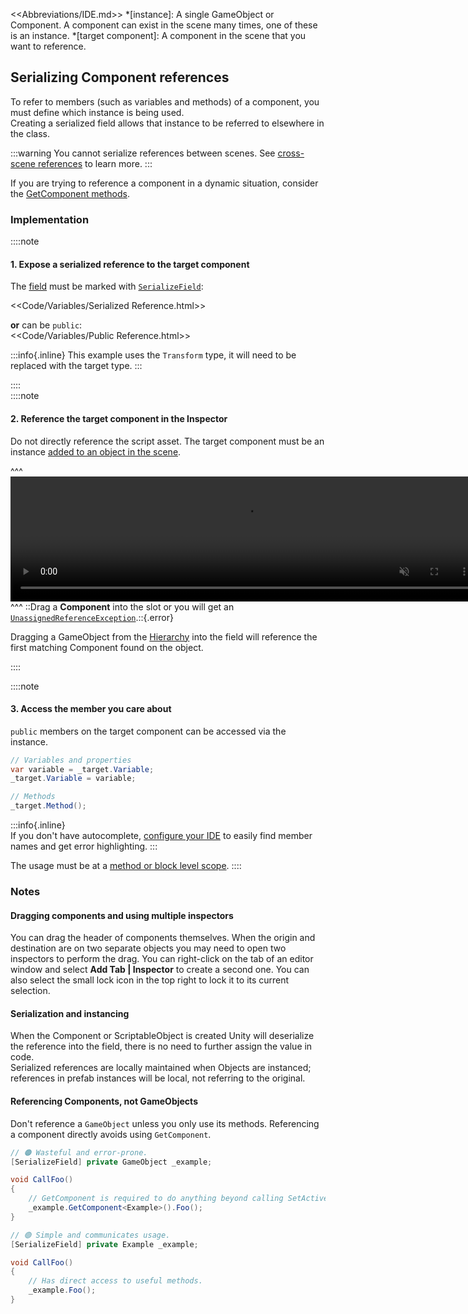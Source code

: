 <<Abbreviations/IDE.md>>
*[instance]: A single GameObject or Component. A component can exist in the scene many times, one of these is an instance.
*[target component]: A component in the scene that you want to reference.
## Serializing Component references

To refer to members (such as variables and methods) of a component, you must define which instance is being used.  
Creating a serialized field allows that instance to be referred to elsewhere in the class.

:::warning
You cannot serialize references between scenes. See [cross-scene references](Cross-Scene%20References.md) to learn more.
:::

If you are trying to reference a component in a dynamic situation, consider the [GetComponent methods](GetComponent%20Methods.md).

### Implementation
::::note  
#### 1. Expose a serialized reference to the target component  
The [field](https://learn.microsoft.com/en-us/dotnet/csharp/programming-guide/classes-and-structs/fields) must be marked with [`SerializeField`](https://docs.unity3d.com/ScriptReference/SerializeField.html):

<<Code/Variables/Serialized Reference.html>>

**or** can be `public`:  
<<Code/Variables/Public Reference.html>>

:::info{.inline}
This example uses the `Transform` type, it will need to be replaced with the target type.
:::

::::  
::::note  
#### 2. Reference the target component in the Inspector  
Do not directly reference the script asset. The target component must be an instance [added to an object in the scene](https://docs.unity3d.com/Manual/UsingComponents.html).  

^^^
<video width="750" height="200" autoplay loop muted><source type="video/webm" src="https://unity.huh.how/Video/inspector-references.webm"></video>  
^^^ ::Drag a **Component** into the slot or you will get an [`UnassignedReferenceException`](../Common%20Errors/Runtime%20Exceptions/UnassignedReferenceException.md).::{.error}

Dragging a GameObject from the [Hierarchy](https://docs.unity3d.com/Manual/Hierarchy.html) into the field will reference the first matching Component found on the object.

::::

::::note  
#### 3. Access the member you care about
`public` members on the target component can be accessed via the instance.
```csharp
// Variables and properties
var variable = _target.Variable;
_target.Variable = variable;

// Methods
_target.Method();
```
:::info{.inline}  
If you don't have autocomplete, [configure your IDE](../IDE%20Configuration.md) to easily find member names and get error highlighting.
:::  

The usage must be at a [method or block level scope](../Other/Scopes.md).
::::

### Notes
#### Dragging components and using multiple inspectors
You can drag the header of components themselves. When the origin and destination are on two separate objects you may need to open two inspectors to perform the drag. You can right-click on the tab of an editor window and select **Add Tab | Inspector** to create a second one. You can also select the small lock icon in the top right to lock it to its current selection.

#### Serialization and instancing
When the Component or ScriptableObject is created Unity will deserialize the reference into the field, there is no need to further assign the value in code.  
Serialized references are locally maintained when Objects are instanced; references in prefab instances will be local, not referring to the original.  

#### Referencing Components, not GameObjects
Don't reference a `GameObject` unless you only use its methods. Referencing a component directly avoids using `GetComponent`.

```csharp
// 🟠 Wasteful and error-prone.
[SerializeField] private GameObject _example;

void CallFoo()
{
    // GetComponent is required to do anything beyond calling SetActive.
    _example.GetComponent<Example>().Foo();
}

// 🟢 Simple and communicates usage.
[SerializeField] private Example _example;

void CallFoo()
{
    // Has direct access to useful methods.
    _example.Foo();
}
```